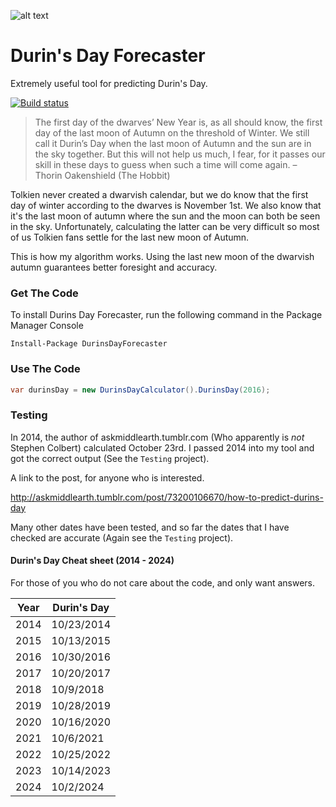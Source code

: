 ﻿![alt text](https://raw.githubusercontent.com/masterjeef/durins-day-forecaster/master/lotr.png "Durin's Day Forecaster")

# Durin's Day Forecaster

Extremely useful tool for predicting Durin's Day.

[![Build status](https://ci.appveyor.com/api/projects/status/4cxufkrhjrv484my?svg=true)](https://ci.appveyor.com/project/masterjeef/durins-day-forecaster)

>The first day of the dwarves’ New Year is, as all should know,
>the first day of the last moon of Autumn on the threshold of
>Winter. We still call it Durin’s Day when the last moon of Autumn
>and the sun are in the sky together. But this will not help us
>much, I fear, for it passes our skill in these days to guess
>when such a time will come again.
>– Thorin Oakenshield (The Hobbit)

Tolkien never created a dwarvish calendar, but we do know that the first day of winter according to the dwarves is November 1st. We also know that it's the last moon of autumn where the sun and the moon can both be seen in the sky. Unfortunately, calculating the latter can be very difficult so most of us Tolkien fans settle for the last new moon of Autumn.

This is how my algorithm works. Using the last new moon of the dwarvish autumn guarantees better foresight and accuracy.

### Get The Code

To install Durins Day Forecaster, run the following command in the Package Manager Console

    Install-Package DurinsDayForecaster

### Use The Code

```csharp
var durinsDay = new DurinsDayCalculator().DurinsDay(2016);
```

### Testing

In 2014, the author of askmiddlearth.tumblr.com (Who apparently is *not* Stephen Colbert) calculated October 23rd. I passed 2014 into my tool and got the correct output (See the `Testing` project).

A link to the post, for anyone who is interested.

http://askmiddlearth.tumblr.com/post/73200106670/how-to-predict-durins-day

Many other dates have been tested, and so far the dates that I have checked are accurate (Again see the `Testing` project).

#### Durin's Day Cheat sheet (2014 - 2024)

For those of you who do not care about the code, and only want answers.

| Year | Durin's Day |
| ---- | ----------- |
| 2014 | 10/23/2014  |
| 2015 | 10/13/2015  |
| 2016 | 10/30/2016  |
| 2017 | 10/20/2017  |
| 2018 | 10/9/2018   |
| 2019 | 10/28/2019  |
| 2020 | 10/16/2020  |
| 2021 | 10/6/2021   |
| 2022 | 10/25/2022  |
| 2023 | 10/14/2023  |
| 2024 | 10/2/2024   |
